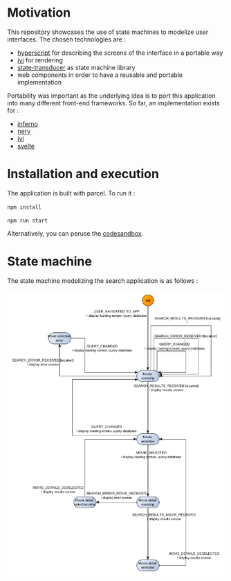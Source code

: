 # Motivation
This repository showcases the use of state machines to modelize user interfaces. The chosen 
technologies are :
 - [hyperscript](https://github.com/mlmorg/react-hyperscript) for describing the screens of the interface in a portable way
 - [ivi](https://github.com/localvoid/ivi) for rendering
 - [state-transducer](https://github.com/brucou/state-transducer) as state machine library
 - web components in order to have a reusable and portable implementation
 
Portability was important as the underlying idea is to port this application into many different
front-end frameworks. So far, an implementation exists for :
  - [inferno](https://github.com/brucou/movie-search-app-inferno)
  - [nerv](https://github.com/brucou/movie-search-app-nerv)
  - [ivi](https://github.com/brucou/movie-search-app-ivi)
  - [svelte](https://github.com/brucou/movie-search-app-svelte)

# Installation and execution
The application is built with parcel. To run it :

`npm install`

`npm run start`

Alternatively, you can peruse the [codesandbox](https://codesandbox.io/s/71y08n4j9q).

# State machine
The state machine modelizing the search application is as follows :

![](movie%20search%20good%20fsm%20corrected%20flowchart%20no%20emphasis%20switchMap.png)

